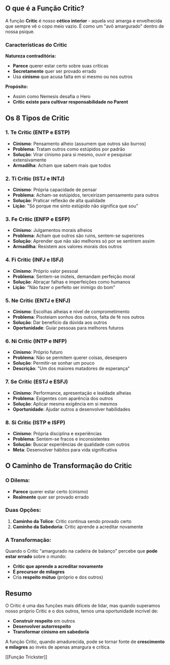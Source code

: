 ## O que é a Função Critic?

A função **Critic** é nosso **cético interior** - aquela voz amarga e envelhecida que sempre vê o copo meio vazio. É como um "avô amargurado" dentro de nossa psique.

### Características do Critic

**Natureza contraditória:**

- **Parece** querer estar certo sobre suas críticas
- **Secretamente** quer ser provado errado
- Usa **cinismo** que acusa falta em si mesmo ou nos outros

**Propósito:**

- Assim como Nemesis desafia o Hero
- **Critic existe para cultivar responsabilidade no Parent**

## Os 8 Tipos de Critic

### 1. **Te Critic** (ENTP e ESTP)

- **Cinismo**: Pensamento alheio (assumem que outros são burros)
- **Problema**: Tratam outros como estúpidos por padrão
- **Solução**: Virar cinismo para si mesmo, ouvir e pesquisar extensivamente
- **Armadilha**: Acham que sabem mais que todos

### 2. **Ti Critic** (ISTJ e INTJ)

- **Cinismo**: Própria capacidade de pensar
- **Problema**: Acham-se estúpidos, terceirizam pensamento para outros
- **Solução**: Praticar reflexão de alta qualidade
- **Lição**: "Só porque me sinto estúpido não significa que sou"

### 3. **Fe Critic** (ENFP e ESFP)

- **Cinismo**: Julgamentos morais alheios
- **Problema**: Acham que outros são ruins, sentem-se superiores
- **Solução**: Aprender que não são melhores só por se sentirem assim
- **Armadilha**: Resistem aos valores morais dos outros

### 4. **Fi Critic** (INFJ e ISFJ)

- **Cinismo**: Próprio valor pessoal
- **Problema**: Sentem-se inúteis, demandam perfeição moral
- **Solução**: Abraçar falhas e imperfeições como humanos
- **Lição**: "Não fazer o perfeito ser inimigo do bom"

### 5. **Ne Critic** (ENTJ e ENFJ)

- **Cinismo**: Escolhas alheias e nível de comprometimento
- **Problema**: Pisoteiam sonhos dos outros, falta de fé nos outros
- **Solução**: Dar benefício da dúvida aos outros
- **Oportunidade**: Guiar pessoas para melhores futuros

### 6. **Ni Critic** (INTP e INFP)

- **Cinismo**: Próprio futuro
- **Problema**: Não se permitem querer coisas, desespero
- **Solução**: Permitir-se sonhar um pouco
- **Descrição**: "Um dos maiores matadores de esperança"

### 7. **Se Critic** (ESTJ e ESFJ)

- **Cinismo**: Performance, apresentação e lealdade alheias
- **Problema**: Exigentes com aparência dos outros
- **Solução**: Aplicar mesma exigência em si mesmos
- **Oportunidade**: Ajudar outros a desenvolver habilidades

### 8. **Si Critic** (ISTP e ISFP)

- **Cinismo**: Própria disciplina e experiências
- **Problema**: Sentem-se fracos e inconsistentes
- **Solução**: Buscar experiências de qualidade com outros
- **Meta**: Desenvolver hábitos para vida significativa

## O Caminho de Transformação do Critic

### O Dilema:

- **Parece** querer estar certo (cinismo)
- **Realmente** quer ser provado errado

### Duas Opções:

1. **Caminho da Tolice**: Critic continua sendo provado certo
2. **Caminho da Sabedoria**: Critic aprende a acreditar novamente

### A Transformação:

Quando o Critic "amargurado na cadeira de balanço" percebe que **pode estar errado** sobre o mundo:

- **Critic que aprende a acreditar novamente**
- **É precursor de milagres**
- Cria **respeito mútuo** (próprio e dos outros)

## Resumo

O Critic é uma das funções mais difíceis de lidar, mas quando superamos nosso próprio Critic e o dos outros, temos uma oportunidade incrível de:

- **Construir respeito** em outros
- **Desenvolver autorrespeito**
- **Transformar cinismo em sabedoria**

A função Critic, quando amadurecida, pode se tornar fonte de **crescimento e milagres** ao invés de apenas amargura e crítica.

[[Função Trickster]]

